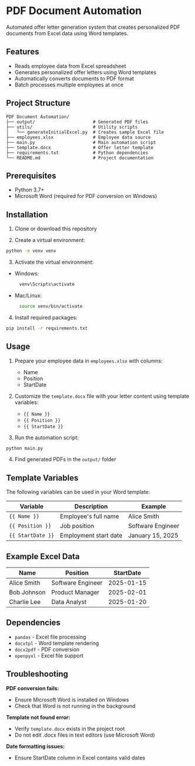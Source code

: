 # PDF Document Automation

Automated offer letter generation system that creates personalized PDF documents from Excel data using Word templates.

## Features

- Reads employee data from Excel spreadsheet
- Generates personalized offer letters using Word templates
- Automatically converts documents to PDF format
- Batch processes multiple employees at once

## Project Structure

```
PDF Document Automation/
├── output/                      # Generated PDF files
├── utils/                       # Utility scripts
│   └── generateInitialExcel.py  # Creates sample Excel file
├── employees.xlsx               # Employee data source
├── main.py                      # Main automation script
├── template.docx                # Offer letter template
├── requirements.txt             # Python dependencies
└── README.md                    # Project documentation
```

## Prerequisites

- Python 3.7+
- Microsoft Word (required for PDF conversion on Windows)

## Installation

1. Clone or download this repository

2. Create a virtual environment:

```bash
python -m venv venv
```

3. Activate the virtual environment:

- Windows:

```bash
     venv\Scripts\activate
```

- Mac/Linux:

```bash
     source venv/bin/activate
```

4. Install required packages:

```bash
pip install -r requirements.txt
```

## Usage

1. Prepare your employee data in `employees.xlsx` with columns:

   - Name
   - Position
   - StartDate

2. Customize the `template.docx` file with your letter content using template variables:

   - `{{ Name }}`
   - `{{ Position }}`
   - `{{ StartDate }}`

3. Run the automation script:

```bash
python main.py
```

4. Find generated PDFs in the `output/` folder

## Template Variables

The following variables can be used in your Word template:

| Variable          | Description           | Example           |
| ----------------- | --------------------- | ----------------- |
| `{{ Name }}`      | Employee's full name  | Alice Smith       |
| `{{ Position }}`  | Job position          | Software Engineer |
| `{{ StartDate }}` | Employment start date | January 15, 2025  |

## Example Excel Data

| Name        | Position          | StartDate  |
| ----------- | ----------------- | ---------- |
| Alice Smith | Software Engineer | 2025-01-15 |
| Bob Johnson | Product Manager   | 2025-02-01 |
| Charlie Lee | Data Analyst      | 2025-01-20 |

## Dependencies

- `pandas` - Excel file processing
- `docxtpl` - Word template rendering
- `docx2pdf` - PDF conversion
- `openpyxl` - Excel file support

## Troubleshooting

**PDF conversion fails:**

- Ensure Microsoft Word is installed on Windows
- Check that Word is not running in the background

**Template not found error:**

- Verify `template.docx` exists in the project root
- Do not edit .docx files in text editors (use Microsoft Word)

**Date formatting issues:**

- Ensure StartDate column in Excel contains valid dates
